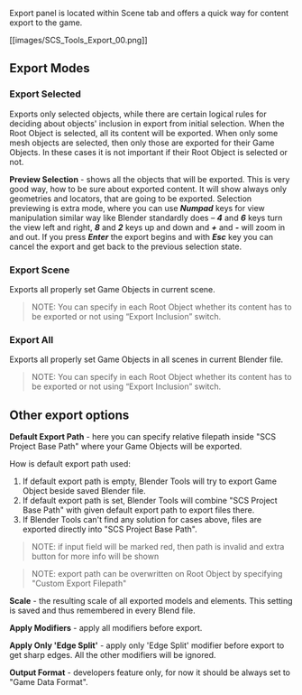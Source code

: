 Export panel is located within Scene tab and offers a quick way for content export to the game.

[[images/SCS_Tools_Export_00.png]]

## Export Modes

### Export Selected

Exports only selected objects, while there are certain logical rules for deciding about objects' inclusion in export from initial selection. When the Root Object is selected, all its content will be exported. When only some mesh objects are selected, then only those are exported for their Game Objects. In these cases it is not important if their Root Object is selected or not.

**Preview Selection** - shows all the objects that will be exported. This is very good way, how to be sure about exported content. It will show always only geometries and locators, that are going to be exported. Selection previewing is extra mode, where you can use ***Numpad*** keys for view manipulation similar way like Blender standardly does – ***4*** and ***6*** keys turn the view left and right, ***8*** and ***2*** keys up and down and ***+*** and ***-*** will zoom in and out. If you press ***Enter*** the export begins and with ***Esc*** key you can cancel the export and get back to the previous selection state.


### Export Scene

Exports all properly set Game Objects in current scene. 
> NOTE: You can specify in each Root Object whether its content has to be exported or not using “Export Inclusion” switch.


### Export All

Exports all properly set Game Objects in all scenes in current Blender file.
> NOTE: You can specify in each Root Object whether its content has to be exported or not using “Export Inclusion” switch.


## Other export options

**Default Export Path** - here you can specify relative filepath inside "SCS Project Base Path" where your Game Objects will be exported. 

How is default export path used:

1. If default export path is empty, Blender Tools will try to export Game Object beside saved Blender file.
2. If default export path is set, Blender Tools will combine "SCS Project Base Path" with given default export path to export files there.
3. If Blender Tools can't find any solution for cases above, files are exported directly into "SCS Project Base Path".

> NOTE: if input field will be marked red, then path is invalid and extra button for more info will be shown

> NOTE: export path can be overwritten on Root Object by specifying "Custom Export Filepath"


**Scale** - the resulting scale of all exported models and elements. This setting is saved and thus remembered in every Blend file.


**Apply Modifiers** - apply all modifiers before export.


**Apply Only 'Edge Split'** - apply only 'Edge Split' modifier before export to get sharp edges. All the other modifiers will be ignored.

**Output Format** - developers feature only, for now it should be always set to "Game Data Format".
